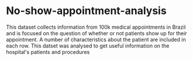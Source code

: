 # No-show-appointment-analysis
This dataset collects information from 100k medical appointments in Brazil and is focused on the question of whether or not patients show up for their appointment. A number of characteristics about the patient are included in each row.
This datset was analysed to get useful information on the hospital's patients and procedures
